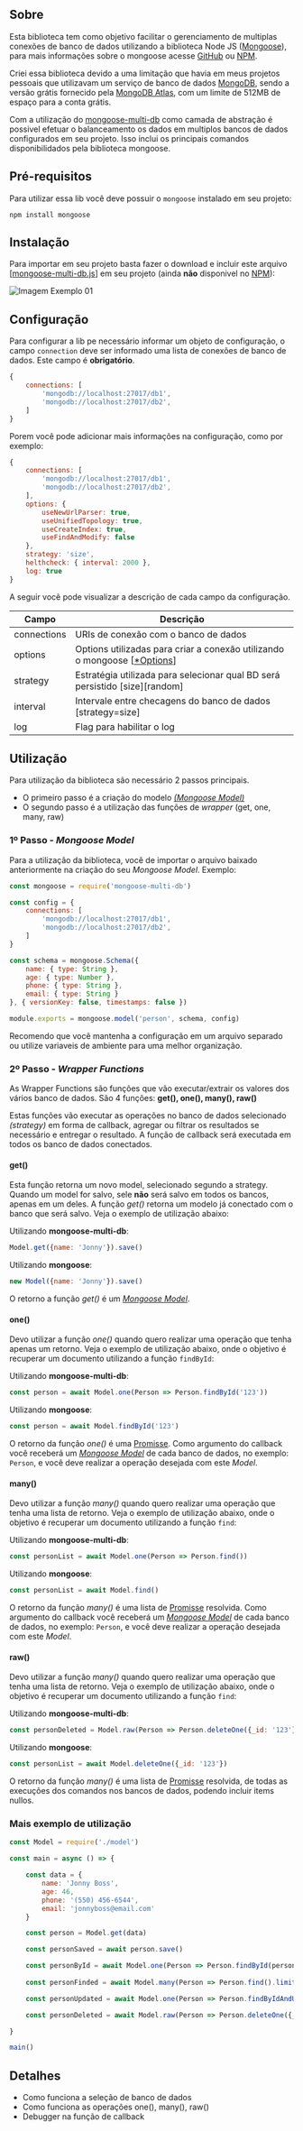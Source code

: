 
## Sobre

Esta biblioteca tem como objetivo facilitar o gerenciamento de multiplas conexões de banco de dados utilizando a biblioteca Node JS ([Mongoose](https://github.com/Automattic/mongoose)), para mais informações sobre o mongoose acesse [GitHub](https://github.com/Automattic/mongoose) ou [NPM](https://www.npmjs.com/package/mongoose).

Criei essa biblioteca devido a uma limitação que havia em meus projetos pessoais que utilizavam um serviço de banco de dados [MongoDB](https://pt.wikipedia.org/wiki/MongoDB), sendo a versão grátis fornecido pela [MongoDB Atlas](https://www.mongodb.com/cloud/atlas), com um limite de 512MB de espaço para a conta grátis.

Com a utilização do [mongoose-multi-db](https://github.com/achimid/mongoose-multi-db) como camada de abstração é possivel efetuar o balanceamento os dados em multiplos bancos de dados configurados em seu projeto. Isso inclui os principais comandos disponibilidados pela biblioteca mongoose.




## Pré-requisitos
Para utilizar essa lib você deve possuir o `mongoose` instalado em seu projeto:

```
npm install mongoose
```

## Instalação
Para importar em seu projeto basta fazer o download e incluir este arquivo [[mongoose-multi-db.js](https://raw.githubusercontent.com/achimid/mongoose-multi-db/master/mongoose-multi-db.js)] em seu projeto (ainda **não** disponivel no [NPM](https://www.npmjs.com/)):

![Imagem Exemplo 01](https://github.com/achimid/mongoose-multi-db/raw/master/img/01.png)


## Configuração

Para configurar a lib pe necessário informar um objeto de configuração, o campo `connection` deve ser informado uma lista de conexões de banco de dados. Este campo é **obrigatório**.

```javascript
{
    connections: [
        'mongodb://localhost:27017/db1', 
        'mongodb://localhost:27017/db2',        
    ]
}
```

Porem você pode adicionar mais informações na configuração, como por exemplo:
```javascript
{
    connections: [
        'mongodb://localhost:27017/db1', 
        'mongodb://localhost:27017/db2',        
    ],
    options: {
        useNewUrlParser: true,
        useUnifiedTopology: true,
        useCreateIndex: true,
        useFindAndModify: false
    },
    strategy: 'size',
    helthcheck: { interval: 2000 },
    log: true
}
```

A seguir vocẽ pode visualizar a descrição de cada campo da configuração.

| Campo  | Descrição |
| ------------- | ------------- |
| connections   | URIs de conexão com o banco de dados  |
| options       | Options utilizadas para criar a conexão utilizando o mongoose [[*Options](https://mongoosejs.com/docs/connections.html)]  |
| strategy      | Estratégia utilizada para selecionar qual BD será persistido [size][random]  |
| interval      | Intervale entre checagens do banco de dados [strategy=size]  |
| log           | Flag para habilitar o log  |



## Utilização

Para utilização da biblioteca são necessário 2 passos principais. 
* O primeiro passo é a criação do modelo [*(Mongoose Model)*](https://mongoosejs.com/docs/models.html)
* O segundo passo é a utilização das funções de *wrapper* (get, one, many, raw)


### 1º Passo - *Mongoose Model*

Para a utilização da biblioteca, você de importar o arquivo baixado anteriormente na criação do seu *Mongoose Model*. Exemplo:

```javascript
const mongoose = require('mongoose-multi-db')

const config = {
    connections: [
        'mongodb://localhost:27017/db1', 
        'mongodb://localhost:27017/db2',        
    ]
}

const schema = mongoose.Schema({    
    name: { type: String }, 
    age: { type: Number }, 
    phone: { type: String }, 
    email: { type: String }
}, { versionKey: false, timestamps: false })

module.exports = mongoose.model('person', schema, config)
```

Recomendo que você mantenha a configuração em um arquivo separado ou utilize variaveis de ambiente para uma melhor organização.

### 2º Passo - *Wrapper Functions*

As Wrapper Functions são funções que vão executar/extrair os valores dos vários banco de dados. São 4 funções: **get(), one(), many(), raw()**

Estas funções vão executar as operações no banco de dados selecionado *(strategy)* em forma de callback, agregar ou filtrar os resultados se necessário e entregar o resultado. A função de callback será executada em todos os banco de dados conectados.

#### get()

Esta função retorna um novo model, selecionado segundo a strategy. Quando um model for salvo, sele **não** será salvo em todos os bancos, apenas em um deles. A função *get()* retorna um modelo já conectado com o banco que será salvo. Veja o exemplo de utilização abaixo:

Utilizando **mongoose-multi-db**:
```javascript
Model.get({name: 'Jonny'}).save()
```

Utilizando **mongoose**:
```javascript
new Model({name: 'Jonny'}).save()
```

O retorno a função *get()* é um [*Mongoose Model*](https://mongoosejs.com/docs/models.html).


#### one()

Devo utilizar a função *one()* quando quero realizar uma operação que tenha apenas um retorno. Veja o exemplo de utilização abaixo, onde o objetivo é recuperar um documento utilizando a função `findById`:

Utilizando **mongoose-multi-db**:
```javascript
const person = await Model.one(Person => Person.findById('123'))
```

Utilizando **mongoose**:
```javascript
const person = await Model.findById('123')
```

O retorno da função *one()* é uma [Promisse](https://developer.mozilla.org/pt-BR/docs/Web/JavaScript/Reference/Global_Objects/Promise). Como argumento do callback você receberá um [*Mongoose Model*](https://mongoosejs.com/docs/models.html) de cada banco de dados, no exemplo: `Person`, e você deve realizar a operação desejada com este *Model*.

#### many()


Devo utilizar a função *many()* quando quero realizar uma operação que tenha uma lista de retorno. Veja o exemplo de utilização abaixo, onde o objetivo é recuperar um documento utilizando a função `find`:

Utilizando **mongoose-multi-db**:
```javascript
const personList = await Model.one(Person => Person.find())
```

Utilizando **mongoose**:
```javascript
const personList = await Model.find()
```

O retorno da função *many()* é uma lista de [Promisse](https://developer.mozilla.org/pt-BR/docs/Web/JavaScript/Reference/Global_Objects/Promise) resolvida. Como argumento do callback você receberá um [*Mongoose Model*](https://mongoosejs.com/docs/models.html) de cada banco de dados, no exemplo: `Person`, e você deve realizar a operação desejada com este *Model*.

#### raw()

Devo utilizar a função *many()* quando quero realizar uma operação que tenha uma lista de retorno. Veja o exemplo de utilização abaixo, onde o objetivo é recuperar um documento utilizando a função `find`:

Utilizando **mongoose-multi-db**:
```javascript
const personDeleted = Model.raw(Person => Person.deleteOne({_id: '123'}))
```

Utilizando **mongoose**:
```javascript
const personList = await Model.deleteOne({_id: '123'})
```

O retorno da função *many()* é uma lista de [Promisse](https://developer.mozilla.org/pt-BR/docs/Web/JavaScript/Reference/Global_Objects/Promise) resolvida, de todas as execuções dos comandos nos bancos de dados, podendo incluir items nullos.


### Mais exemplo de utilização

```javascript
const Model = require('./model')

const main = async () => {

    const data = {
        name: 'Jonny Boss', 
        age: 46, 
        phone: '(550) 456-6544', 
        email: 'jonnyboss@email.com'
    }

    const person = Model.get(data)

    const personSaved = await person.save()

    const personById = await Model.one(Person => Person.findById(person.id))
    
    const personFinded = await Model.many(Person => Person.find().limit(2).skip(1))

    const personUpdated = await Model.one(Person => Person.findByIdAndUpdate(person.id, { age: 47 }))

    const personDeleted = await Model.raw(Person => Person.deleteOne({_id: person.id}))

}

main()
```


## Detalhes

* Como funciona a seleção de banco de dados
* Como funciona as operações one(), many(), raw()
* Debugger na função de callback
